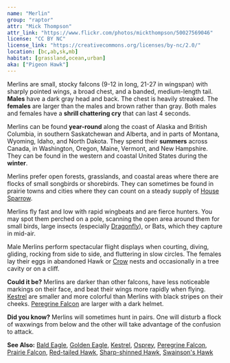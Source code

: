 ```yaml
---
name: "Merlin"
group: "raptor"
attr: "Mick Thompson"
attr_link: "https://www.flickr.com/photos/mickthompson/50027569046"
license: "CC BY NC"
license_link: "https://creativecommons.org/licenses/by-nc/2.0/"
location: [bc,ab,sk,mb]
habitat: [grassland,ocean,urban]
aka: ["Pigeon Hawk"]
---
```

Merlins are small, stocky falcons (9-12 in long, 21-27 in wingspan) with sharply pointed wings, a broad chest, and a banded, medium-length tail. **Males** have a dark gray head and back. The chest is heavily streaked. The **females** are larger than the males and brown rather than gray. Both males and females have a **shrill chattering cry** that can last 4 seconds.

Merlins can be found **year-round** along the coast of Alaska and British Columbia, in southern Saskatchewan and Alberta, and in parts of Montana, Wyoming, Idaho, and North Dakota. They spend their **summers** across Canada, in Washington, Oregon, Maine, Vermont, and New Hampshire. They can be found in the western and coastal United States during the **winter**.

Merlins prefer open forests, grasslands, and coastal areas where there are flocks of small songbirds or shorebirds. They can sometimes be found in prairie towns and cities where they can count on a steady supply of [House Sparrow](/birds/houspar/).

Merlins fly fast and low with rapid wingbeats and are fierce hunters. You may spot them perched on a pole, scanning the open area around them for small birds, large insects (especially [Dragonfly](/insects/dragonfly/)), or Bats, which they capture in mid-air. 

Male Merlins perform spectacular flight displays when courting, diving, gliding, rocking from side to side, and fluttering in slow circles. The females lay their eggs in abandoned Hawk or [Crow](/birds/crow/) nests and occasionally in a tree cavity or on a cliff.

**Could it be?** Merlins are darker than other falcons, have less noticeable markings on their face, and beat their wings more rapidly when flying. [Kestrel](/birds/kestrel/) are smaller and more colorful than Merlins with black stripes on their cheeks. [Peregrine Falcon](/birds/peregrine/) are larger with a dark helmet.

**Did you know?** Merlins will sometimes hunt in pairs. One will disturb a flock of waxwings from below and the other will take advantage of the confusion to attack.

<!-- generated, do not edit -->
**See Also:**
[Bald Eagle](/birds/baldeagle/),
[Golden Eagle](/birds/goldeagl/),
[Kestrel](/birds/kestrel/),
[Osprey](/birds/osprey/),
[Peregrine Falcon](/birds/peregrine/),
[Prairie Falcon](/birds/prafalc/),
[Red-tailed Hawk](/birds/redtail/),
[Sharp-shinned Hawk](/birds/shshawk/),
[Swainson's Hawk](/birds/swahawk/)
